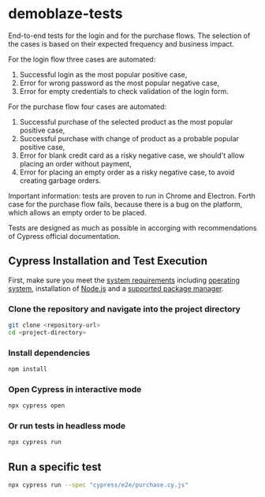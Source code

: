 # demoblaze-tests

End-to-end tests for the login and for the purchase flows. The selection of the cases is based on their expected frequency and business impact.

For the login flow three cases are automated:

1. Successful login as the most popular positive case,
2. Error for wrong password as the most popular negative case,
3. Error for empty credentials to check validation of the login form.

For the purchase flow four cases are automated:

1. Successful purchase of the selected product as the most popular positive case,
2. Successful purchase with change of product as a probable popular positive case,
3. Error for blank credit card as a risky negative case, we should't allow placing an order without payment,
4. Error for placing an empty order as a risky negative case, to avoid creating garbage orders.

Important information: tests are proven to run in Chrome and Electron. Forth case for the purchase flow fails, because there is a bug on the platform, which allows an empty order to be placed.

Tests are designed as much as possible in accorging with recommendations of Cypress official documentation.

## Cypress Installation and Test Execution

First, make sure you meet the [system requirements](https://docs.cypress.io/app/get-started/install-cypress#System-requirements) including [operating system](https://docs.cypress.io/app/get-started/install-cypress#Operating-System), installation of [Node.js](https://docs.cypress.io/app/get-started/install-cypress#Nodejs) and a [supported package manager](https://docs.cypress.io/app/get-started/install-cypress#Package-Manager).

### Clone the repository and navigate into the project directory

```sh
git clone <repository-url>
cd <project-directory>
```

### Install dependencies

```sh
npm install
```

### Open Cypress in interactive mode

```sh
npx cypress open
```

### Or run tests in headless mode

```sh
npx cypress run
```

## Run a specific test

```sh
npx cypress run --spec "cypress/e2e/purchase.cy.js"
```
